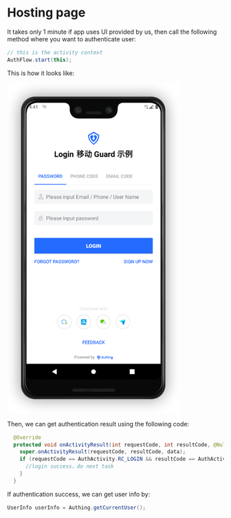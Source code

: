 

# Hosting page

<LastUpdated/>

It takes only 1 minute if app uses UI provided by us, then call the following method where you want to authenticate user:

```java
// this is the activity context
AuthFlow.start(this);
```

This is how it looks like:

<img src="./images/standard.png" alt="drawing" width="400"/>

Then, we can get authentication result using the following code:

```java
  @Override
  protected void onActivityResult(int requestCode, int resultCode, @Nullable Intent data) {
    super.onActivityResult(requestCode, resultCode, data);
    if (requestCode == AuthActivity.RC_LOGIN && resultCode == AuthActivity.OK && data != null) {
      //login success，do next task
    }
  }
```

If authentication success, we can get user info by:

```java
UserInfo userInfo = Authing.getCurrentUser();
```

